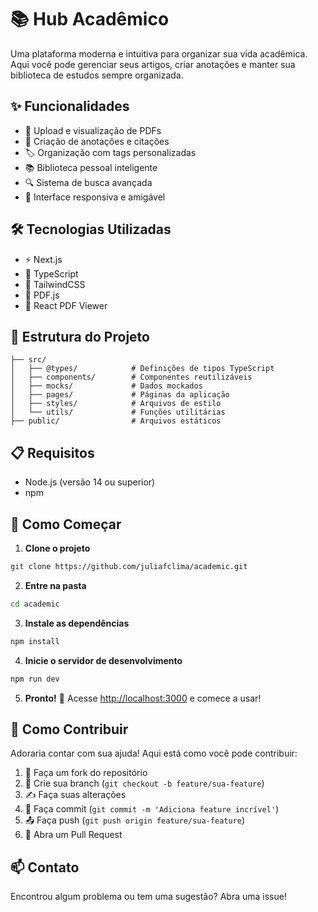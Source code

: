 # 📚 Hub Acadêmico


Uma plataforma moderna e intuitiva para organizar sua vida acadêmica. Aqui você pode gerenciar seus artigos, criar anotações e manter sua biblioteca de estudos sempre organizada.

## ✨ Funcionalidades

- 📄 Upload e visualização de PDFs
- 📝 Criação de anotações e citações
- 🏷️ Organização com tags personalizadas
- 📚 Biblioteca pessoal inteligente
- 🔍 Sistema de busca avançada
- 📱 Interface responsiva e amigável

## 🛠️ Tecnologias Utilizadas

- ⚡ Next.js 
- 💪 TypeScript 
- 🎨 TailwindCSS 
- 📖 PDF.js 
- 🔧 React PDF Viewer 

## 📁 Estrutura do Projeto

```
├── src/
│   ├── @types/            # Definições de tipos TypeScript
│   ├── components/        # Componentes reutilizáveis
│   ├── mocks/             # Dados mockados 
│   ├── pages/             # Páginas da aplicação
│   ├── styles/            # Arquivos de estilo
│   └── utils/             # Funções utilitárias
├── public/                # Arquivos estáticos
```

## 📋 Requisitos

- Node.js (versão 14 ou superior)
- npm

## 🚀 Como Começar

1. **Clone o projeto**
```bash
git clone https://github.com/juliafclima/academic.git
```

2. **Entre na pasta**
```bash
cd academic
```

3. **Instale as dependências**
```bash
npm install
```

4. **Inicie o servidor de desenvolvimento**
```bash
npm run dev
```

5. **Pronto!** 🎉 
Acesse [http://localhost:3000](http://localhost:3000) e comece a usar!

## 🤝 Como Contribuir

Adoraria contar com sua ajuda! Aqui está como você pode contribuir:

1. 🍴 Faça um fork do repositório
2. 🌱 Crie sua branch (`git checkout -b feature/sua-feature`)
3. ✍️ Faça suas alterações
4. 📝 Faça commit (`git commit -m 'Adiciona feature incrível'`)
5. 📤 Faça push (`git push origin feature/sua-feature`)
6. 🔄 Abra um Pull Request

## 📫 Contato

Encontrou algum problema ou tem uma sugestão? Abra uma issue!
